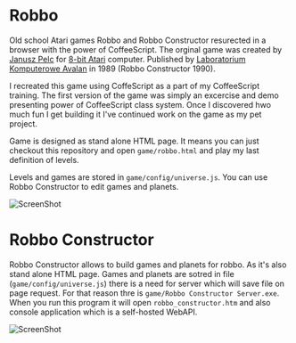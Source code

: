 Robbo
=====

Old school Atari games Robbo and Robbo Constructor resurected in a browser with the power of CoffeeScript.
The orginal game was created by [Janusz Pelc](http://pl.wikipedia.org/wiki/Janusz_Pelc_(programista)) for [8-bit Atari](http://en.wikipedia.org/wiki/Atari) computer. Published by [Laboratorium Komputerowe Avalan](http://en.wikipedia.org/wiki/LK_Avalon) in 1989 (Robbo Constructor 1990).

I recreated this game using CoffeScript as a part of my CoffeeScript training. The first version of the game was simply an excercise and demo presenting power of CoffeeScript class system. Once I discovered hwo much fun I get building it I've continued work on the game as my pet project.

Game is designed as stand alone HTML page. It means you can just checkout this repository and open `game/robbo.html` and play my last definition of levels. 

Levels and games are stored in `game/config/universe.js`. You can use Robbo Constructor to edit games and planets.

![ScreenShot](http://belczyk.com/github/robbo1.jpg)

Robbo Constructor
=====
Robbo Constructor allows to build games and planets for robbo. 
As it's also stand alone HTML page. Games and planets are sotred in file (`game/config/universe.js`) there is a need for server which will save file on page request. For that reason thre is `game/Robbo Constructor Server.exe`. When you run this program it will open `robbo_constructor.htm` and also console application which is a self-hosted WebAPI. 

![ScreenShot](http://belczyk.com/github/robbo_constructor1.jpg)
